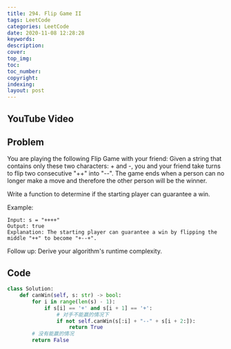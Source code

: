 ```yaml
---
title: 294. Flip Game II
tags: LeetCode
categories: LeetCode
date: 2020-11-08 12:28:28
keywords:
description:
cover:
top_img:
toc:
toc_number:
copyright:
indexing:
layout: post
---
```


## YouTube Video

## Problem

You are playing the following Flip Game with your friend: Given a string that contains only these two characters: + and -, you and your friend take turns to flip two consecutive "++" into "--". The game ends when a person can no longer make a move and therefore the other person will be the winner.

Write a function to determine if the starting player can guarantee a win.

Example:

```
Input: s = "++++"
Output: true
Explanation: The starting player can guarantee a win by flipping the middle "++" to become "+--+".
```

Follow up:
Derive your algorithm's runtime complexity.

## Code

```python
class Solution:
    def canWin(self, s: str) -> bool:
        for i in range(len(s) - 1):
            if s[i] == '+' and s[i + 1] == '+':
                # 对手不能赢的情况下
                if not self.canWin(s[:i] + "--" + s[i + 2:]):
                    return True
        # 没有能赢的情况
        return False
```
